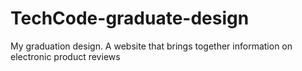 # TechCode-graduate-design
My graduation design. 
A website that brings together information on electronic product reviews
